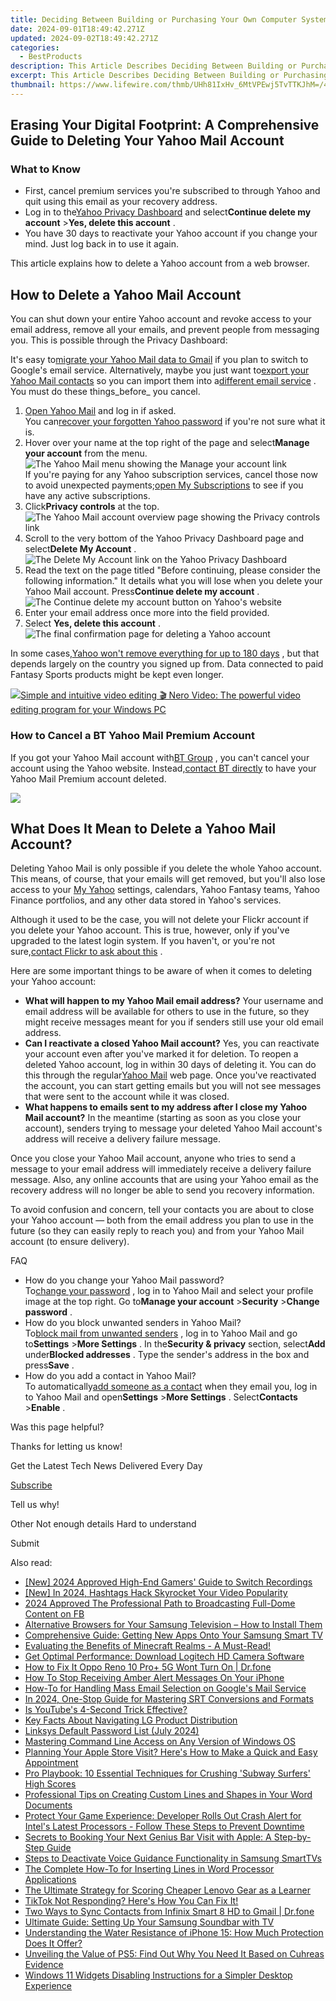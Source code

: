```yaml
---
title: Deciding Between Building or Purchasing Your Own Computer System
date: 2024-09-01T18:49:42.271Z
updated: 2024-09-02T18:49:42.271Z
categories:
  - BestProducts
description: This Article Describes Deciding Between Building or Purchasing Your Own Computer System
excerpt: This Article Describes Deciding Between Building or Purchasing Your Own Computer System
thumbnail: https://www.lifewire.com/thmb/UHh81IxHv_6MtVPEwj5TvTTKJhM=/400x300/filters:no_upscale():max_bytes(150000):strip_icc():format(webp)/building-vs-buying-a-pc-832692-062c6d59ff554fdf90bfa22fe1025dd5.png
---
```


## Erasing Your Digital Footprint: A Comprehensive Guide to Deleting Your Yahoo Mail Account
### What to Know

* First, cancel premium services you're subscribed to through Yahoo and quit using this email as your recovery address.
* Log in to the[Yahoo Privacy Dashboard](https://yahoo.mydashboard.oath.com/delete-my-account) and select**Continue delete my account** \>**Yes, delete this account** .
* You have 30 days to reactivate your Yahoo account if you change your mind. Just log back in to use it again.

 This article explains how to delete a Yahoo account from a web browser.

## How to Delete a Yahoo Mail Account

 You can shut down your entire Yahoo account and revoke access to your email address, remove all your emails, and prevent people from messaging you. This is possible through the Privacy Dashboard:

 It's easy to[migrate your Yahoo Mail data to Gmail](https://www.lifewire.com/import-your-yahoo-mail-messages-and-contacts-into-gmail-1172011) if you plan to switch to Google's email service. Alternatively, maybe you just want to[export your Yahoo Mail contacts](https://www.lifewire.com/export-yahoo-address-book-1174479) so you can import them into a[different email service](https://www.lifewire.com/best-free-email-accounts-1356641) . You must do these things_before_ you cancel.

1. [Open Yahoo Mail](https://mail.yahoo.com/) and log in if asked.  
 You can[recover your forgotten Yahoo password](https://www.lifewire.com/recover-yahoo-password-1174485) if you're not sure what it is.
2. Hover over your name at the top right of the page and select**Manage your account** from the menu.  
![The Yahoo Mail menu showing the Manage your account link](https://www.lifewire.com/thmb/JdqCJ9mVz02xTyooT2W1i0vfh8g=/1500x0/filters:no_upscale():max_bytes(150000):strip_icc():format(webp)/yahoo-mail-menu-4a8ea92f4deb4b0c9229c9c24ed4c1c9.png)  
 If you're paying for any Yahoo subscription services, cancel those now to avoid unexpected payments;[open My Subscriptions](https://mysubscriptions.yahoo.com/) to see if you have any active subscriptions.
3. Click**Privacy controls** at the top.  
![The Yahoo Mail account overview page showing the Privacy controls link](https://www.lifewire.com/thmb/XEno_dNrKM6NBukWJoOSU7d_kG4=/1500x0/filters:no_upscale():max_bytes(150000):strip_icc():format(webp)/yahoo-mail-account-overview-30181da72ca746cca757640663eac4a2.png)
4. Scroll to the very bottom of the Yahoo Privacy Dashboard page and select**Delete My Account** .  
![The Delete My Account link on the Yahoo Privacy Dashboard](https://www.lifewire.com/thmb/bWoRgV3FHuL_j-q_oP4FyXY36BM=/1500x0/filters:no_upscale():max_bytes(150000):strip_icc():format(webp)/delete-your-yahoo-account-bd9a372594cd42e691854358e22bc7d0.png)
5. Read the text on the page titled "Before continuing, please consider the following information." It details what you will lose when you delete your Yahoo Mail account. Press**Continue delete my account** .  
![The Continue delete my account button on Yahoo's website](https://www.lifewire.com/thmb/YZPgf_xTtNOSNJ_Hx6n9xW0qCNk=/1500x0/filters:no_upscale():max_bytes(150000):strip_icc():format(webp)/yahoo-delete-my-account-a59191a0872b4ce19768c7352229f7e8.png)
6. Enter your email address once more into the field provided.
7. Select **Yes, delete this account** .  
![The final confirmation page for deleting a Yahoo account](https://www.lifewire.com/thmb/4RriqtlFkKYQ5jkHhvT2HRNU2Ew=/1500x0/filters:no_upscale():max_bytes(150000):strip_icc():format(webp)/delete-yahoo-account-confirmation-d5b04610003e461287b0a838aa1c57c8.png)

 In some cases,[Yahoo won't remove everything for up to 180 days](https://legal.yahoo.com/us/en/yahoo/privacy/topics/datastorage/index.html) , but that depends largely on the country you signed up from. Data connected to paid Fantasy Sports products might be kept even longer.

<!-- affiliate ads begin -->
<a href="https://store.nero.com/order/checkout.php?PRODS=42296685&QTY=1&AFFILIATE=108875&CART=1"><img src="http://cdnwww.nero.com/nero-com-wAssets/img/banners/2022/video-pp/ScreenshotSlider/Nero-Video-Advanced-editing.JPG" border="0">Simple and intuitive video editing
🎬 Nero Video:
The powerful video editing program for your Windows PC</a>
<!-- affiliate ads end -->
### How to Cancel a BT Yahoo Mail Premium Account

 If you got your Yahoo Mail account with[BT Group](https://www.bt.com/) , you can't cancel your account using the Yahoo website. Instead,[contact BT directly](https://www.bt.com/help/contact-bt#/) to have your Yahoo Mail Premium account deleted.

<!-- affiliate ads begin -->
<a href="https://secure.2checkout.com/order/checkout.php?PRODS=4728277&QTY=1&AFFILIATE=108875&CART=1"><img src="https://secure.avangate.com/images/merchant/f7f07e7dab09533bc71247a5b29a7373/products/1_iDeviceMessageBox.png" border="0"></a>
<!-- affiliate ads end -->
## What Does It Mean to Delete a Yahoo Mail Account?

 Deleting Yahoo Mail is only possible if you delete the whole Yahoo account. This means, of course, that your emails will get removed, but you'll also lose access to your [My Yahoo](https://my.yahoo.com/) settings, calendars, Yahoo Fantasy teams, Yahoo Finance portfolios, and any other data stored in Yahoo's services.  

 Although it used to be the case, you will not delete your Flickr account if you delete your Yahoo account. This is true, however, only if you've upgraded to the latest login system. If you haven't, or you're not sure,[contact Flickr to ask about this](https://www.flickrhelp.com/hc/en-us/requests/new) .

 Here are some important things to be aware of when it comes to deleting your Yahoo account:

* **What will happen to my Yahoo Mail email address?**  Your username and email address will be available for others to use in the future, so they might receive messages meant for you if senders still use your old email address.
* **Can I reactivate a closed Yahoo Mail account?**  Yes, you can reactivate your account even after you've marked it for deletion. To reopen a deleted Yahoo account, log in within 30 days of deleting it. You can do this through the regular[Yahoo Mail](https://mail.yahoo.com/) web page. Once you've reactivated the account, you can start getting emails but you will not see messages that were sent to the account while it was closed.
* **What happens to emails sent to my address after I close my Yahoo Mail account?**  In the meantime (starting as soon as you close your account), senders trying to message your deleted Yahoo Mail account's address will receive a delivery failure message.

 Once you close your Yahoo Mail account, anyone who tries to send a message to your email address will immediately receive a delivery failure message. Also, any online accounts that are using your Yahoo email as the recovery address will no longer be able to send you recovery information.

 To avoid confusion and concern, tell your contacts you are about to close your Yahoo account — both from the email address you plan to use in the future (so they can easily reply to reach you) and from your Yahoo Mail account (to ensure delivery).

 FAQ

* How do you change your Yahoo Mail password?  
 To[change your password](https://www.lifewire.com/change-yahoo-password-1174508) , log in to Yahoo Mail and select your profile image at the top right. Go to**Manage your account** \>**Security** \>**Change password** .
* How do you block unwanted senders in Yahoo Mail?  
 To[block mail from unwanted senders](https://www.lifewire.com/block-sender-yahoo-1174455) , log in to Yahoo Mail and go to**Settings** \>**More Settings** . In the**Security & privacy** section, select**Add** under**Blocked addresses** . Type the sender's address in the box and press**Save** .
* How do you add a contact in Yahoo Mail?  
 To automatically[add someone as a contact](https://www.lifewire.com/auto-add-contacts-yahoo-1174459) when they email you, log in to Yahoo Mail and open**Settings** \>**More Settings** . Select**Contacts** \>**Enable** .

Was this page helpful?

Thanks for letting us know!

 Get the Latest Tech News Delivered Every Day

[Subscribe](https://www.lifewire.com/#)

Tell us why!

 Other  Not enough details  Hard to understand

 Submit

<ins class="adsbygoogle"
     style="display:block"
     data-ad-format="autorelaxed"
     data-ad-client="ca-pub-7571918770474297"
     data-ad-slot="1223367746"></ins>



<ins class="adsbygoogle"
     style="display:block"
     data-ad-client="ca-pub-7571918770474297"
     data-ad-slot="8358498916"
     data-ad-format="auto"
     data-full-width-responsive="true"></ins>

<span class="atpl-alsoreadstyle">Also read:</span>
<div><ul>
<li><a href="https://on-screen-recording.techidaily.com/new-2024-approved-high-end-gamers-guide-to-switch-recordings/"><u>[New] 2024 Approved  High-End Gamers' Guide to Switch Recordings</u></a></li>
<li><a href="https://eaxpv-info.techidaily.com/new-in-2024-hashtags-hack-skyrocket-your-video-popularity/"><u>[New] In 2024, Hashtags Hack  Skyrocket Your Video Popularity</u></a></li>
<li><a href="https://facebook-videos.techidaily.com/2024-approved-the-professional-path-to-broadcasting-full-dome-content-on-fb/"><u>2024 Approved  The Professional Path to Broadcasting Full-Dome Content on FB</u></a></li>
<li><a href="https://techtrends.techidaily.com/alternative-browsers-for-your-samsung-television-how-to-install-them/"><u>Alternative Browsers for Your Samsung Television – How to Install Them</u></a></li>
<li><a href="https://techtrends.techidaily.com/comprehensive-guide-getting-new-apps-onto-your-samsung-smart-tv/"><u>Comprehensive Guide: Getting New Apps Onto Your Samsung Smart TV</u></a></li>
<li><a href="https://techtrends.techidaily.com/evaluating-the-benefits-of-minecraft-realms-a-must-read/"><u>Evaluating the Benefits of Minecraft Realms - A Must-Read!</u></a></li>
<li><a href="https://driver-install.techidaily.com/get-optimal-performance-download-logitech-hd-camera-software/"><u>Get Optimal Performance: Download Logitech HD Camera Software</u></a></li>
<li><a href="https://howto.techidaily.com/how-to-fix-it-oppo-reno-10-proplus-5g-wont-turn-on-drfone-by-drfone-fix-android-problems-fix-android-problems/"><u>How to Fix It Oppo Reno 10 Pro+ 5G Wont Turn On | Dr.fone</u></a></li>
<li><a href="https://techtrends.techidaily.com/how-to-stop-receiving-amber-alert-messages-on-your-iphone/"><u>How To Stop Receiving Amber Alert Messages On Your iPhone</u></a></li>
<li><a href="https://techtrends.techidaily.com/how-to-for-handling-mass-email-selection-on-googles-mail-service/"><u>How-To for Handling Mass Email Selection on Google's Mail Service</u></a></li>
<li><a href="https://vp-tips.techidaily.com/in-2024-one-stop-guide-for-mastering-srt-conversions-and-formats/"><u>In 2024, One-Stop Guide for Mastering SRT Conversions and Formats</u></a></li>
<li><a href="https://youtube-webster.techidaily.com/utubes-4-second-trick-effective/"><u>Is YouTube's 4-Second Trick Effective?</u></a></li>
<li><a href="https://techtrends.techidaily.com/key-facts-about-navigating-lg-product-distribution/"><u>Key Facts About Navigating LG Product Distribution</u></a></li>
<li><a href="https://tech-recovery.techidaily.com/linksys-default-password-list-july-2024/"><u>Linksys Default Password List (July 2024)</u></a></li>
<li><a href="https://techtrends.techidaily.com/mastering-command-line-access-on-any-version-of-windows-os/"><u>Mastering Command Line Access on Any Version of Windows OS</u></a></li>
<li><a href="https://techtrends.techidaily.com/planning-your-apple-store-visit-heres-how-to-make-a-quick-and-easy-appointment/"><u>Planning Your Apple Store Visit? Here's How to Make a Quick and Easy Appointment</u></a></li>
<li><a href="https://techtrends.techidaily.com/pro-playbook-10-essential-techniques-for-crushing-subway-surfers-high-scores/"><u>Pro Playbook: 10 Essential Techniques for Crushing 'Subway Surfers' High Scores</u></a></li>
<li><a href="https://techtrends.techidaily.com/professional-tips-on-creating-custom-lines-and-shapes-in-your-word-documents/"><u>Professional Tips on Creating Custom Lines and Shapes in Your Word Documents</u></a></li>
<li><a href="https://hardware-help.techidaily.com/protect-your-game-experience-developer-rolls-out-crash-alert-for-intels-latest-processors-follow-these-steps-to-prevent-downtime/"><u>Protect Your Game Experience: Developer Rolls Out Crash Alert for Intel's Latest Processors - Follow These Steps to Prevent Downtime</u></a></li>
<li><a href="https://techtrends.techidaily.com/secrets-to-booking-your-next-genius-bar-visit-with-apple-a-step-by-step-guide/"><u>Secrets to Booking Your Next Genius Bar Visit with Apple: A Step-by-Step Guide</u></a></li>
<li><a href="https://techtrends.techidaily.com/steps-to-deactivate-voice-guidance-functionality-in-samsung-smarttvs/"><u>Steps to Deactivate Voice Guidance Functionality in Samsung SmartTVs</u></a></li>
<li><a href="https://techtrends.techidaily.com/the-complete-how-to-for-inserting-lines-in-word-processor-applications/"><u>The Complete How-To for Inserting Lines in Word Processor Applications</u></a></li>
<li><a href="https://techtrends.techidaily.com/the-ultimate-strategy-for-scoring-cheaper-lenovo-gear-as-a-learner/"><u>The Ultimate Strategy for Scoring Cheaper Lenovo Gear as a Learner</u></a></li>
<li><a href="https://techtrends.techidaily.com/tiktok-not-responding-heres-how-you-can-fix-it/"><u>TikTok Not Responding? Here's How You Can Fix It!</u></a></li>
<li><a href="https://android-transfer.techidaily.com/two-ways-to-sync-contacts-from-infinix-smart-8-hd-to-gmail-drfone-by-drfone-transfer-from-android-transfer-from-android/"><u>Two Ways to Sync Contacts from Infinix Smart 8 HD to Gmail | Dr.fone</u></a></li>
<li><a href="https://techtrends.techidaily.com/ultimate-guide-setting-up-your-samsung-soundbar-with-tv/"><u>Ultimate Guide: Setting Up Your Samsung Soundbar with TV</u></a></li>
<li><a href="https://techtrends.techidaily.com/understanding-the-water-resistance-of-iphone-15-how-much-protection-does-it-offer/"><u>Understanding the Water Resistance of iPhone 15: How Much Protection Does It Offer?</u></a></li>
<li><a href="https://techtrends.techidaily.com/unveiling-the-value-of-ps5-find-out-why-you-need-it-based-on-cuhreas-evidence/"><u>Unveiling the Value of PS5: Find Out Why You Need It Based on Cuhreas Evidence</u></a></li>
<li><a href="https://techtrends.techidaily.com/windows-11-widgets-disabling-instructions-for-a-simpler-desktop-experience/"><u>Windows 11 Widgets Disabling Instructions for a Simpler Desktop Experience</u></a></li>
</ul></div>
